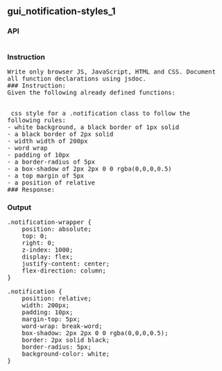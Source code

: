 ## gui_notification-styles_1
### API
<pre style='text-wrap: wrap'></pre>
### Instruction
<pre style='text-wrap: wrap'>Write only browser JS, JavaScript, HTML and CSS. Document all function declarations using jsdoc.
### Instruction:
Given the following already defined functions:
 

 css style for a .notification class to follow the following rules:
- white background, a black border of 1px solid
- a black border of 2px solid
- width width of 200px
- word wrap
- padding of 10px
- a border-radius of 5px
- a box-shadow of 2px 2px 0 0 rgba(0,0,0,0.5)
- a top margin of 5px
- a position of relative 
### Response:
</pre>
### Output
<pre style='text-wrap: wrap'>.notification-wrapper {
    position: absolute;
    top: 0;
    right: 0;
    z-index: 1000;
    display: flex;
    justify-content: center;
    flex-direction: column;
}

.notification {
    position: relative;
    width: 200px;
    padding: 10px;
    margin-top: 5px;
    word-wrap: break-word;
    box-shadow: 2px 2px 0 0 rgba(0,0,0,0.5);
    border: 2px solid black;
    border-radius: 5px;
    background-color: white;
}

</pre>
